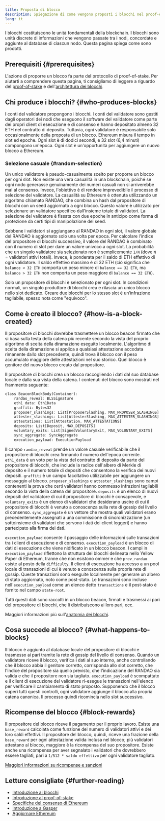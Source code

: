 ```yaml
---
title: Proposta di blocco
description: Spiegazione di come vengono proposti i blocchi nel proof-of-stake di Ethereum.
lang: it
---
```


I blocchi costituiscono le unità fondamentali della blockchain. I blocchi sono unità discrete di informazioni che vengono passate tra i nodi, concordate e aggiunte al database di ciascun nodo. Questa pagina spiega come sono prodotti.

## Prerequisiti {#prerequisites}

L'azione di proporre un blocco fa parte del protocollo di proof-of-stake. Per aiutarti a comprendere questa pagina, ti consigliamo di leggere a riguardo del [proof-of-stake](src/content/developers/docs/consensus-mechanisms/pos/) e dell'[architettura dei blocchi](src/content/developers/docs/blocks/).

## Chi produce i blocchi? {#who-produces-blocks}

I conti del validatore propongono i blocchi. I conti del validatore sono gestiti dagli operatori dei nodi che eseguono il software del validatore come parte dei propri client di esecuzione e di consenso e hanno depositato almeno 32 ETH nel contratto di deposito. Tuttavia, ogni validatore è responsabile solo occasionalmente della proposta di un blocco. Ethereum misura il tempo in slot ed epoche. Ogni slot è di dodici secondi, e 32 slot (6,4 minuti) compongono un'epoca. Ogni slot è un'opportunità per aggiungere un nuovo blocco a Ethereum.

### Selezione casuale {#random-selection}

Un unico validatore è pseudo-casualmente scelto per proporre un blocco per ogni slot. Non esiste una vera casualità in una blockchain, poiché se ogni nodo generasse genuinamente dei numeri casuali non si arriverebbe mai al consenso. Invece, l'obiettivo è di rendere imprevedibile il processo di selezione del validatore. La casualità su Ethereum è ottenuta utilizzando un algoritmo chiamato RANDAO, che combina un hash dal propositore di blocchi con un seed aggiornato a ogni blocco. Questo valore è utilizzato per selezionare un validatore specifico dall'insieme totale di validatori. La selezione del validatore è fissata con due epoche in anticipo come forma di protezione da certi tipi di manipolazione del seed.

Sebbene i validatori si aggiungano al RANDAO in ogni slot, il valore globale del RANDAO è aggiornato solo una volta per epoca. Per calcolare l'indice del propositore di blocchi successivo, il valore del RANDAO è combinato con il numero di slot per dare un valore univoco a ogni slot. La probabilità che un singolo validatore sia selezionato non è semplicemente `1/N` (dove `N` = validatori attivi totali). Invece, è ponderata per il saldo di ETH effettivo di ogni validatore. Il saldo effettivo massimo è di 32 ETH (ciò significa che `balance < 32 ETH` comporta un peso minore di `balance == 32 ETH`, ma `balance > 32 ETH` non comporta un peso maggiore di `balance == 32 ETH`).

Solo un propositore di blocchi è selezionato per ogni slot. In condizioni normali, un singolo produttore di blocchi crea e rilascia un unico blocco nello slot dedicato. Creare due blocchi per lo stesso slot è un’infrazione tagliabile, spesso nota come "equivoco".

## Come è creato il blocco? {#how-is-a-block-created}

Il propositore di blocchi dovrebbe trasmettere un blocco beacon firmato che si basa sulla testa della catena più recente secondo la vista del proprio algoritmo di scelta della diramazione eseguito localmente. L'algoritmo di scelta della diramazione si applica a qualsiasi attestazione accodata rimanente dallo slot precedente, quindi trova il blocco con il peso accumulato maggiore delle attestazioni nel suo storico. Quel blocco è genitore del nuovo blocco creato dal propositore.

Il propositore di blocchi crea un blocco raccogliendo i dati dal suo database locale e dalla sua vista della catena. I contenuti del blocco sono mostrati nel frammento seguente:

```rust
class BeaconBlockBody(Container):
    randao_reveal: BLSSignature
    eth1_data: Eth1Data
    graffiti: Bytes32
    proposer_slashings: List[ProposerSlashing, MAX_PROPOSER_SLASHINGS]
    attester_slashings: List[AttesterSlashing, MAX_ATTESTER_SLASHINGS]
    attestations: List[Attestation, MAX_ATTESTATIONS]
    deposits: List[Deposit, MAX_DEPOSITS]
    voluntary_exits: List[SignedVoluntaryExit, MAX_VOLUNTARY_EXITS]
    sync_aggregate: SyncAggregate
    execution_payload: ExecutionPayload
```

Il campo `randao_reveal` prende un valore casuale verificabile che il propositore di blocchi crea firmando il numero dell'epoca corrente. `eth1_data` è un voto per la vista del contratto di deposito da parte del propositore di blocchi, che include la radice dell'albero di Merkle di deposito e il numero totale di depositi che consentono la verifica dei nuovi depositi. `graffiti` è un campo facoltativo utilizzabile per aggiungere un messaggio al blocco. `proposer_slashings` e `attester_slashings` sono campi contenenti la prova che certi validatori hanno commesso infrazioni tagliabili secondo la vista della catena del propositore. `deposits` è un elenco di nuovi depositi del validatore di cui il propositore di blocchi è consapevole, e `voluntary_exits` è un elenco di validatori che desiderano uscire di cui il propositore di blocchi è venuto a conoscenza sulla rete di gossip del livello di consenso. `sync_aggregate` è un vettore che mostra quali validatori erano precedentemente assegnati a una commissione di sincronizzazione (un sottoinsieme di validatori che servono i dati dei client leggeri) e hanno partecipato alla firma dei dati.

`execution_payload` consente il passaggio delle informazioni sulle transazioni tra i client di esecuzione e di consenso. `execution_payload` è un blocco di dati di esecuzione che viene nidificato in un blocco beacon. I campi in `execution_payload` riflettono la struttura dei blocchi delineata nello Yellow Paper di Ethereum, tranne che non esistono ommer e che `prev_randao` esiste al posto della `difficulty`. Il client di esecuzione ha accesso a un pool locale di transazioni di cui è venuto a conoscenza sulla propria rete di gossip. Queste transazioni sono eseguite localmente per generare un albero di stato aggiornato, noto come post-stato. Le transazioni sono incluse nell'`execution_payload` come un elenco detto `transactions` e il post-stato è fornito nel campo `state-root`.

Tutti questi dati sono raccolti in un blocco beacon, firmati e trasmessi ai pari del propositore di blocchi, che li distribuiscono ai loro pari, ecc.

Maggiori informazioni più sull'[anatomia dei blocchi](/developers/docs/blocks).

## Cosa succede al blocco? {#what-happens-to-blocks}

Il blocco è aggiunto al database locale del propositore di blocchi e trasmesso ai pari tramite la rete di gossip del livello di consenso. Quando un validatore riceve il blocco, verifica i dati al suo interno, anche controllando che il blocco abbia il genitore corretto, corrisponda allo slot corretto, che l'indice del propositore sia quello previsto, che l'indicazione del RANDAO sia valida e che il propositore non sia tagliato. `execution_payload` è scompattato e il client di esecuzione del validatore ri-esegue le transazioni nell'elenco per verificare il cambiamento di stato proposto. Supponendo che il blocco superi tutti questi controlli, ogni validatore aggiunge il blocco alla propria catena canonica. Il processo quindi ricomincia nello slot successivo.

## Ricompense del blocco {#block-rewards}

Il propositore del blocco riceve il pagamento per il proprio lavoro. Esiste una `base_reward` calcolata come funzione del numero di validatori attivi e dei loro saldi effettivi. Il propositore del blocco, quindi, riceve una frazione della `base_reward` per ogni attestazione valida inclusa nel blocco; più validatori attestano al blocco, maggiore è la ricompensa del suo propositore. Esiste anche una ricompensa per aver segnalato i validatori che dovrebbero essere tagliati, pari a `1/512 * saldo effettivo` per ogni validatore tagliato.

[Maggiori informazioni su ricompense e sanzioni](/developers/docs/consensus-mechanisms/pos/rewards-and-penalties)

## Letture consigliate {#further-reading}

- [Introduzione ai blocchi](/developers/docs/blocks/)
- [Introduzione al proof-of-stake](/developers/docs/consensus-mechanisms/pos/)
- [Specifiche del consenso di Ethereum](https://www.github.com/ethereum/consensus-specs)
- [Introduzione a Gasper](/developers/docs/consensus-mechanisms/pos/)
- [Aggiornare Ethereum](https://eth2book.info/)

